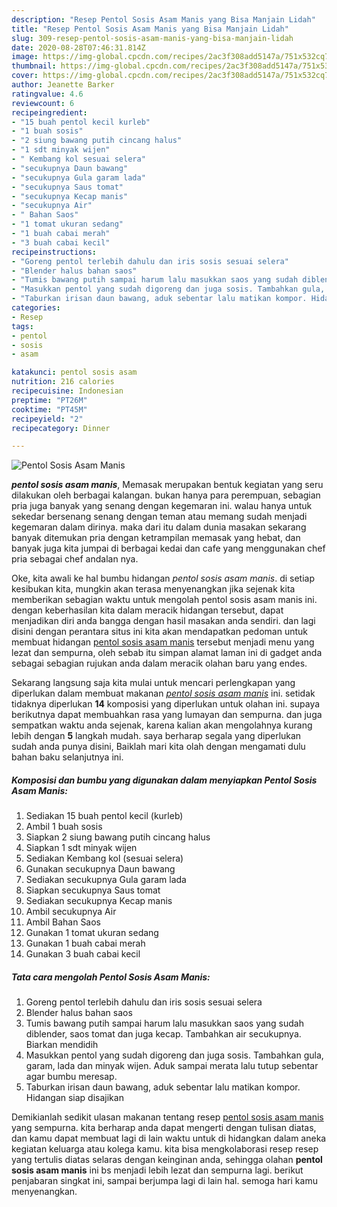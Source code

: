 ```yaml
---
description: "Resep Pentol Sosis Asam Manis yang Bisa Manjain Lidah"
title: "Resep Pentol Sosis Asam Manis yang Bisa Manjain Lidah"
slug: 309-resep-pentol-sosis-asam-manis-yang-bisa-manjain-lidah
date: 2020-08-28T07:46:31.814Z
image: https://img-global.cpcdn.com/recipes/2ac3f308add5147a/751x532cq70/pentol-sosis-asam-manis-foto-resep-utama.jpg
thumbnail: https://img-global.cpcdn.com/recipes/2ac3f308add5147a/751x532cq70/pentol-sosis-asam-manis-foto-resep-utama.jpg
cover: https://img-global.cpcdn.com/recipes/2ac3f308add5147a/751x532cq70/pentol-sosis-asam-manis-foto-resep-utama.jpg
author: Jeanette Barker
ratingvalue: 4.6
reviewcount: 6
recipeingredient:
- "15 buah pentol kecil kurleb"
- "1 buah sosis"
- "2 siung bawang putih cincang halus"
- "1 sdt minyak wijen"
- " Kembang kol sesuai selera"
- "secukupnya Daun bawang"
- "secukupnya Gula garam lada"
- "secukupnya Saus tomat"
- "secukupnya Kecap manis"
- "secukupnya Air"
- " Bahan Saos"
- "1 tomat ukuran sedang"
- "1 buah cabai merah"
- "3 buah cabai kecil"
recipeinstructions:
- "Goreng pentol terlebih dahulu dan iris sosis sesuai selera"
- "Blender halus bahan saos"
- "Tumis bawang putih sampai harum lalu masukkan saos yang sudah diblender, saos tomat dan juga kecap. Tambahkan air secukupnya. Biarkan mendidih"
- "Masukkan pentol yang sudah digoreng dan juga sosis. Tambahkan gula, garam, lada dan minyak wijen. Aduk sampai merata lalu tutup sebentar agar bumbu meresap."
- "Taburkan irisan daun bawang, aduk sebentar lalu matikan kompor. Hidangan siap disajikan"
categories:
- Resep
tags:
- pentol
- sosis
- asam

katakunci: pentol sosis asam 
nutrition: 216 calories
recipecuisine: Indonesian
preptime: "PT26M"
cooktime: "PT45M"
recipeyield: "2"
recipecategory: Dinner

---
```



![Pentol Sosis Asam Manis](https://img-global.cpcdn.com/recipes/2ac3f308add5147a/751x532cq70/pentol-sosis-asam-manis-foto-resep-utama.jpg)

<b><i>pentol sosis asam manis</i></b>, Memasak merupakan bentuk kegiatan yang seru dilakukan oleh berbagai kalangan. bukan hanya para perempuan, sebagian pria juga banyak yang senang dengan kegemaran ini. walau hanya untuk sekedar bersenang senang dengan teman atau memang sudah menjadi kegemaran dalam dirinya. maka dari itu dalam dunia masakan sekarang banyak ditemukan pria dengan ketrampilan memasak yang hebat, dan banyak juga kita jumpai di berbagai kedai dan cafe yang menggunakan chef pria sebagai chef andalan nya.

Oke, kita awali ke hal bumbu hidangan <i>pentol sosis asam manis</i>. di setiap kesibukan kita, mungkin akan terasa menyenangkan jika sejenak kita memberikan sebagian waktu untuk mengolah pentol sosis asam manis ini. dengan keberhasilan kita dalam meracik hidangan tersebut, dapat menjadikan diri anda bangga dengan hasil masakan anda sendiri. dan lagi disini dengan perantara situs ini kita akan mendapatkan pedoman untuk membuat hidangan <u>pentol sosis asam manis</u> tersebut menjadi menu yang lezat dan sempurna, oleh sebab itu simpan alamat laman ini di gadget anda sebagai sebagian rujukan anda dalam meracik olahan baru yang endes.




Sekarang langsung saja kita mulai untuk mencari perlengkapan yang diperlukan dalam membuat makanan <u><i>pentol sosis asam manis</i></u> ini. setidak tidaknya diperlukan <b>14</b> komposisi yang diperlukan untuk olahan ini. supaya berikutnya dapat membuahkan rasa yang lumayan dan sempurna. dan juga sempatkan waktu anda sejenak, karena kalian akan mengolahnya kurang lebih dengan <b>5</b> langkah mudah. saya berharap segala yang diperlukan sudah anda punya disini, Baiklah mari kita olah dengan mengamati dulu bahan baku selanjutnya ini.

<!--inarticleads1-->

##### Komposisi dan bumbu yang digunakan dalam menyiapkan Pentol Sosis Asam Manis:

1. Sediakan 15 buah pentol kecil (kurleb)
1. Ambil 1 buah sosis
1. Siapkan 2 siung bawang putih cincang halus
1. Siapkan 1 sdt minyak wijen
1. Sediakan  Kembang kol (sesuai selera)
1. Gunakan secukupnya Daun bawang
1. Sediakan secukupnya Gula garam lada
1. Siapkan secukupnya Saus tomat
1. Sediakan secukupnya Kecap manis
1. Ambil secukupnya Air
1. Ambil  Bahan Saos
1. Gunakan 1 tomat ukuran sedang
1. Gunakan 1 buah cabai merah
1. Gunakan 3 buah cabai kecil




<!--inarticleads2-->

##### Tata cara mengolah Pentol Sosis Asam Manis:

1. Goreng pentol terlebih dahulu dan iris sosis sesuai selera
1. Blender halus bahan saos
1. Tumis bawang putih sampai harum lalu masukkan saos yang sudah diblender, saos tomat dan juga kecap. Tambahkan air secukupnya. Biarkan mendidih
1. Masukkan pentol yang sudah digoreng dan juga sosis. Tambahkan gula, garam, lada dan minyak wijen. Aduk sampai merata lalu tutup sebentar agar bumbu meresap.
1. Taburkan irisan daun bawang, aduk sebentar lalu matikan kompor. Hidangan siap disajikan




Demikianlah sedikit ulasan makanan tentang resep <u>pentol sosis asam manis</u> yang sempurna. kita berharap anda dapat mengerti dengan tulisan diatas, dan kamu dapat membuat lagi di lain waktu untuk di hidangkan dalam aneka kegiatan keluarga atau kolega kamu. kita bisa mengkolaborasi resep resep yang tertulis diatas selaras dengan keinginan anda, sehingga olahan <b>pentol sosis asam manis</b> ini bs menjadi lebih lezat dan sempurna lagi. berikut penjabaran singkat ini, sampai berjumpa lagi di lain hal. semoga hari kamu menyenangkan.
